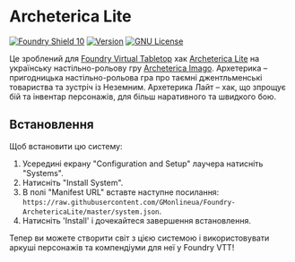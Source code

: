 # Archeterica Lite

[![Foundry Shield 10]][Foundry URL]
[![Version]][Version URL]
[![GNU License]][GNU URL]

Це зроблений для [Foundry Virtual Tabletop](http://foundryvtt.com) хак [Archeterica Lite](https://docs.google.com/document/d/1-4VIYHuXkobt6ocbJGgzoAevYeKurpDeU6JVS1Ld-xU/edit?usp=sharing) на українську настільно-рольову гру [Archeterica Imago](https://archeterica.com/uk). Архетерика – пригодницька настільно-рольова гра про таємні джентльменські товариства та зустріч із Неземним. Архетерика Лайт – хак, що зпрощує бій та інвентар персонажів, для більш наративного та швидкого бою.

## Встановлення
Щоб встановити цю систему:
1.  Усередині екрану "Configuration and Setup" лаучера натисніть "Systems".
2.  Натисніть "Install System".
3.  В полі "Manifest URL" вставте наступне посилання: `https://raw.githubusercontent.com/GMonlineua/Foundry-ArchetericaLite/master/system.json`.
4.  Натисніть 'Install' і дочекайтеся завершення встановлення.

Тепер ви можете створити світ з цією системою і використовувати аркуші персонажів та компендіуми для неї у Foundry VTT!

[Foundry Shield 10]: https://img.shields.io/badge/Foundry-10-informational?style=flat-square
[Foundry URL]: https://foundryvtt.com

[Version]: https://img.shields.io/badge/Version-0.6.1-orange?style=flat-square
[Version URL]: https://github.com/GMonlineua/Foundry-ArchetericaLite

[GNU License]: https://img.shields.io/badge/License-GNU-green?style=flat-square
[GNU URL]: https://github.com/GMonlineua/Foundry-ArchetericaLite/blob/master/LICENSE.md
